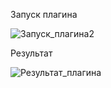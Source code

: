 Запуск плагина

![Запуск_плагина2](https://github.com/e-redun/AsconPilotMenuBuider/assets/74231361/d6519a30-dd6f-4930-8b45-3d830b9d890d)

Результат

![Результат_плагина](https://github.com/e-redun/AsconPilotMenuBuider/assets/74231361/4a07722c-6bb0-4c9c-8bfb-2c619e19b581)
